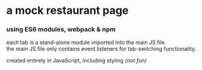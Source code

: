 # a mock restaurant page
### using ES6 modules, webpack & npm

each tab is a stand-alone module imported into the main JS file.  
the main JS file only contains event listeners for tab-switching functionality.

created entirely in JavaScript, including styling _(not fun)_
